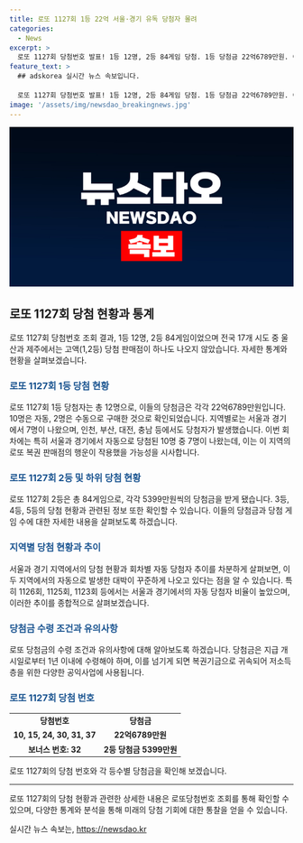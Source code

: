 ```yaml
---
title: 로또 1127회 1등 22억 서울·경기 유독 당첨자 몰려
categories:
  - News
excerpt: >
  로또 1127회 당첨번호 발표! 1등 12명, 2등 84게임 당첨. 1등 당첨금 22억6789만원. 이번 회차 서울·경기에서 7명이 당첨자로 나와 화제! 로또복권 판매점 밀집 지역에서의 당첨자 증가에 관심 쏠려. 당첨금은 1년 이내 수령해야 하며, 지급 만료시 공익사업에 사용된다. 1127회 로또 당첨번호는 10, 15, 24, 30, 31, 37 등 6개.
feature_text: >
  ## adskorea 실시간 뉴스 속보입니다.

  로또 1127회 당첨번호 발표! 1등 12명, 2등 84게임 당첨. 1등 당첨금 22억6789만원. 이번 회차 서울·경기에서 7명이 당첨자로 나와 화제! 로또복권 판매점 밀집 지역에서의 당첨자 증가에 관심 쏠려. 당첨금은 1년 이내 수령해야 하며, 지급 만료시 공익사업에 사용된다. 1127회 로또 당첨번호는 10, 15, 24, 30, 31, 37 등 6개.
image: '/assets/img/newsdao_breakingnews.jpg'
---
```


<p><img src="/assets/img/newsdao_breakingnews.jpg" alt="adskorea 속보" /></p>

<h2 data-ke-size="size26">로또 1127회 당첨 현황과 통계</h2>

<p data-ke-size="size16">로또 1127회 당첨번호 조회 결과, 1등 12명, 2등 84게임이었으며 전국 17개 시도 중 울산과 제주에서는 고액(1,2등) 당첨 판매점이 하나도 나오지 않았습니다. 자세한 통계와 현황을 살펴보겠습니다.</p>

<h3><b><span style="color: #1a5490;">로또 1127회 1등 당첨 현황</span></b></h3>

<p data-ke-size="size16">로또 1127회 1등 당첨자는 총 12명으로, 이들의 당첨금은 각각 22억6789만원입니다. 10명은 자동, 2명은 수동으로 구매한 것으로 확인되었습니다. 지역별로는 서울과 경기에서 7명이 나왔으며, 인천, 부산, 대전, 충남 등에서도 당첨자가 발생했습니다. 이번 회차에는 특히 서울과 경기에서 자동으로 당첨된 10명 중 7명이 나왔는데, 이는 이 지역의 로또 복권 판매점의 행운이 작용했을 가능성을 시사합니다.</p>

<h3><b><span style="color: #1a5490;">로또 1127회 2등 및 하위 당첨 현황</span></b></h3>

<p data-ke-size="size16">로또 1127회 2등은 총 84게임으로, 각각 5399만원씩의 당첨금을 받게 됐습니다. 3등, 4등, 5등의 당첨 현황과 관련된 정보 또한 확인할 수 있습니다. 이들의 당첨금과 당첨 게임 수에 대한 자세한 내용을 살펴보도록 하겠습니다.</p>

<h3><b><span style="color: #1a5490;">지역별 당첨 현황과 추이</span></b></h3>

<p data-ke-size="size16">서울과 경기 지역에서의 당첨 현황과 회차별 자동 당첨자 추이를 차분하게 살펴보면, 이 두 지역에서의 자동으로 발생한 대박이 꾸준하게 나오고 있다는 점을 알 수 있습니다. 특히 1126회, 1125회, 1123회 등에서는 서울과 경기에서의 자동 당첨자 비율이 높았으며, 이러한 추이를 종합적으로 살펴보겠습니다.</p>

<h3><b><span style="color: #1a5490;">당첨금 수령 조건과 유의사항</span></b></h3>

<p data-ke-size="size16">로또 당첨금의 수령 조건과 유의사항에 대해 알아보도록 하겠습니다. 당첨금은 지급 개시일로부터 1년 이내에 수령해야 하며, 이를 넘기게 되면 복권기금으로 귀속되어 저소득층을 위한 다양한 공익사업에 사용됩니다.</p>

<h3><b><span style="color: #1a5490;">로또 1127회 당첨 번호</span></b></h3>

<table>
    <tr>
        <td style="text-align: center; height: 17px;"><b>당첨번호</b></td>
        <td style="text-align: center; height: 17px;"><b>당첨금</b></td>
    </tr>
    <tr>
        <td style="text-align: center; height: 17px;"><b>10, 15, 24, 30, 31, 37</b></td>
        <td style="text-align: center; height: 17px;"><b>22억6789만원</b></td>
    </tr>
    <tr>
        <td style="text-align: center; height: 17px;"><b>보너스 번호: 32</b></td>
        <td style="text-align: center; height: 17px;"><b>2등 당첨금 5399만원</b></td>
    </tr>
</table>

<p data-ke-size="size16">로또 1127회의 당첨 번호와 각 등수별 당첨금을 확인해 보겠습니다.</p>

<hr>

<p data-ke-size="size16">로또 1127회의 당첨 현황과 관련한 상세한 내용은 로또당첨번호 조회를 통해 확인할 수 있으며, 다양한 통계와 분석을 통해 미래의 당첨 기회에 대한 통찰을 얻을 수 있습니다.</p>

<p data-ke-size="size16"></p>
실시간 뉴스 속보는, <a href="https://newsdao.kr" rel="dofollow">https://newsdao.kr</a>


